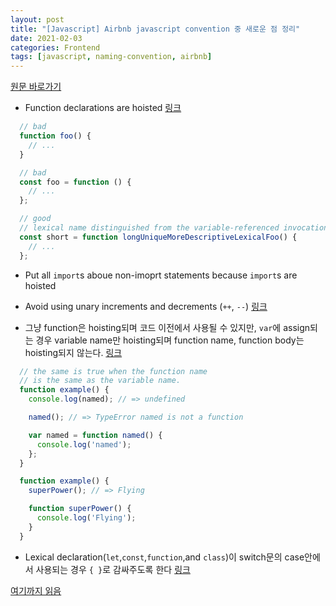 ```yaml
---
layout: post
title: "[Javascript] Airbnb javascript convention 중 새로운 점 정리"
date: 2021-02-03
categories: Frontend
tags: [javascript, naming-convention, airbnb]
---
```


[원문 바로가기](https://github.com/airbnb/javascript)

- Function declarations are hoisted  [링크](https://github.com/airbnb/javascript#functions--declarations)
```js
  // bad
  function foo() {
    // ...
  }

  // bad
  const foo = function () {
    // ...
  };

  // good
  // lexical name distinguished from the variable-referenced invocation(s)
  const short = function longUniqueMoreDescriptiveLexicalFoo() {
    // ...
  };
```

- Put all `import`s aboue non-imoprt statements because `import`s are hoisted

- Avoid using unary increments and decrements (`++`, `--`) [링크](https://github.com/airbnb/javascript#variables--unary-increment-decrement)


- 그냥 function은 hoisting되며 코드 이전에서 사용될 수 있지만, `var`에 assign되는 경우 variable name만 hoisting되며 function name, function body는 hoisting되지 않는다. [링크](https://github.com/airbnb/javascript#hoisting--named-expressions)
```js
  // the same is true when the function name
  // is the same as the variable name.
  function example() {
    console.log(named); // => undefined

    named(); // => TypeError named is not a function

    var named = function named() {
      console.log('named');
    };
  }

  function example() {
    superPower(); // => Flying

    function superPower() {
      console.log('Flying');
    }
  }
```

- Lexical declaration(`let`,`const`,`function`,and `class`)이 switch문의 case안에서 사용되는 경우 `{ }`로 감싸주도록 한다 [링크](https://github.com/airbnb/javascript#comparison--switch-blocks)


[여기까지 읽음](https://github.com/airbnb/javascript#comparison--unneeded-ternary)